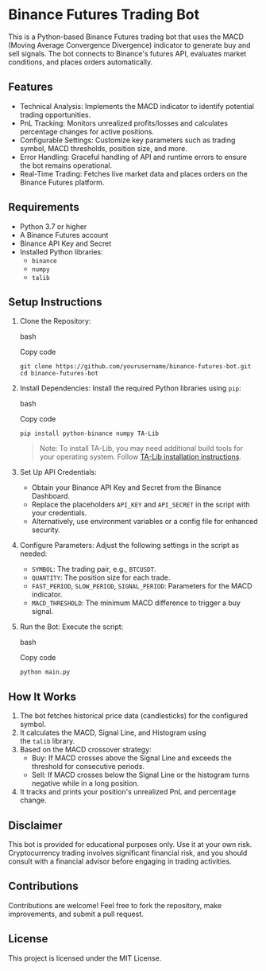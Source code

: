 Binance Futures Trading Bot
===========================

This is a Python-based Binance Futures trading bot that uses the MACD (Moving Average Convergence Divergence) indicator to generate buy and sell signals. The bot connects to Binance's futures API, evaluates market conditions, and places orders automatically.

Features
--------

-   Technical Analysis: Implements the MACD indicator to identify potential trading opportunities.
-   PnL Tracking: Monitors unrealized profits/losses and calculates percentage changes for active positions.
-   Configurable Settings: Customize key parameters such as trading symbol, MACD thresholds, position size, and more.
-   Error Handling: Graceful handling of API and runtime errors to ensure the bot remains operational.
-   Real-Time Trading: Fetches live market data and places orders on the Binance Futures platform.

Requirements
------------

-   Python 3.7 or higher
-   A Binance Futures account
-   Binance API Key and Secret
-   Installed Python libraries:
    -   `binance`
    -   `numpy`
    -   `talib`

Setup Instructions
------------------

1.  Clone the Repository:

    bash

    Copy code

    `git clone https://github.com/yourusername/binance-futures-bot.git
    cd binance-futures-bot`

2.  Install Dependencies: Install the required Python libraries using `pip`:

    bash

    Copy code

    `pip install python-binance numpy TA-Lib`

    > Note: To install TA-Lib, you may need additional build tools for your operating system. Follow [TA-Lib installation instructions](https://github.com/mrjbq7/ta-lib#installation).

3.  Set Up API Credentials:

    -   Obtain your Binance API Key and Secret from the Binance Dashboard.
    -   Replace the placeholders `API_KEY` and `API_SECRET` in the script with your credentials.
    -   Alternatively, use environment variables or a config file for enhanced security.
4.  Configure Parameters: Adjust the following settings in the script as needed:

    -   `SYMBOL`: The trading pair, e.g., `BTCUSDT`.
    -   `QUANTITY`: The position size for each trade.
    -   `FAST_PERIOD`, `SLOW_PERIOD`, `SIGNAL_PERIOD`: Parameters for the MACD indicator.
    -   `MACD_THRESHOLD`: The minimum MACD difference to trigger a buy signal.
5.  Run the Bot: Execute the script:

    bash

    Copy code

    `python main.py`

How It Works
------------

1.  The bot fetches historical price data (candlesticks) for the configured symbol.
2.  It calculates the MACD, Signal Line, and Histogram using the `talib` library.
3.  Based on the MACD crossover strategy:
    -   Buy: If MACD crosses above the Signal Line and exceeds the threshold for consecutive periods.
    -   Sell: If MACD crosses below the Signal Line or the histogram turns negative while in a long position.
4.  It tracks and prints your position's unrealized PnL and percentage change.

Disclaimer
----------

This bot is provided for educational purposes only. Use it at your own risk. Cryptocurrency trading involves significant financial risk, and you should consult with a financial advisor before engaging in trading activities.

Contributions
-------------

Contributions are welcome! Feel free to fork the repository, make improvements, and submit a pull request.

License
-------

This project is licensed under the MIT License.
